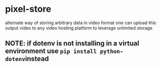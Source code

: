 # pixel-store


alternate way of storing arbitrary data in video format
one can upload this output video to any video hosting platform to leverage unlimited storage

## NOTE: if dotenv is not installing in a virtual environment use `pip install python-dotenv`instead

